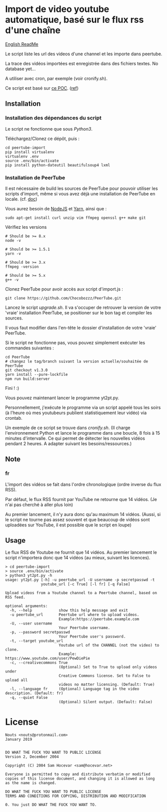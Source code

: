 # Import de video youtube automatique, basé sur le flux rss d'une chaîne
[English ReadMe](README-en.md)

Le script liste les url des videos d'une channel et les importe dans peertube.

La trace des vidéos importées est enregistrée dans des fichiers textes. No database yet...

A utiliser avec cron, par exemple (voir cronify.sh).

Ce script est basé sur [ce POC](https://framagit.org/snippets/1891). ([ref](https://github.com/Chocobozzz/PeerTube/issues/754))

## Installation

### Installation des dépendances du script

Le script ne fonctionne que sous *Python3*.

Téléchargez/Clonez ce dépôt, puis :
```
cd peertube-import
pip install virtualenv
virtualenv .env
source .env/bin/activate
pip install python-dateutil beautifulsoup4 lxml
``` 

### Installation de PeerTube

Il est nécessaire de build les sources de PeerTube pour pouvoir utiliser les scripts d'import, même si vous avez déjà une installation de PeerTube en locale. (cf. [doc](https://github.com/Chocobozzz/PeerTube/blob/develop/support/doc/tools.md#remote-tools))

Vous aurez besoin de [NodeJS](https://nodejs.org/en/download/package-manager) et [Yarn](https://yarnpkg.com/en/docs/install#debian-stable), ainsi que :

``` 
sudo apt-get install curl unzip vim ffmpeg openssl g++ make git
```

Vérifiez les versions
```
# Should be >= 8.x
node -v

# Should be >= 1.5.1
yarn -v

# Should be >= 3.x
ffmpeg -version

# Should be >= 5.x
g++ -v
```

Clonez PeerTube pour avoir accès aux script d'import.js :
```
git clone https://github.com/Chocobozzz/PeerTube.git

```
Lancez le script *upgrade.sh*. Il va s'occuper de retrouver la version de votre 'vraie' installation PeerTube, se positioner sur le bon tag et compiler les sources.

Il vous faut modifier dans l'en-tête le dossier d'installation de votre 'vraie' PeerTube.

Si le script ne fonctionne pas, vous pouvez simplement exécuter les commandes suivantes :
```
cd PeerTube
# changez le tag/branch suivant la version actuelle/souhaitée de PeerTube
git checkout v1.3.0
yarn install --pure-lockfile
npm run build:server
```

Fini ! :)

Vous pouvez maintenant lancer le programme yt2pt.py.

Personnellement, j'exécute le programme via un script appelé tous les soirs (à l'heure où mes youtubeurs publient statistiquement leur vidéo) via crontab.

Un exemple de ce script se trouve dans *cronify.sh*. (Il charge l'environnement Python et lance le programme dans une boucle, 8 fois à 15 minutes d'intervalle. Ce qui permet de détecter les nouvelles vidéos pendant 2 heures. A adapter suivant les besoins/ressources.)

## Note

### fr

L'import des vidéos se fait dans l'ordre chronologique (ordre inverse du flux RSS).

Par défaut, le flux RSS fournit par YouTube ne retourne que 14 vidéos. (Je n'ai pas cherché à aller plus loin) 

Au premier lancement, il n'y aura donc qu'au maximum 14 vidéos. (Aussi, si le script ne tourne pas assez souvent et que beaucoup de vidéos sont uploadées sur YouTube, il est possible que le script en loupe)

## Usage

Le flux RSS de Youtube ne fournit que 14 vidéos. Au premier lancement le script n'importera donc que 14 vidéos (au mieux, suivant les licences).

```
> cd peertube-import
> source .env/bin/activate
> python3 yt2pt.py -h
usage: yt2pt.py [-h] -u peertube_url -U username -p secretpasswd -t
                youtube_url [-c True] [-l fr] [-q False]

Upload videos from a Youtube channel to a Peertube channel, based on RSS feed.

optional arguments:
  -h, --help            show this help message and exit
  -u peertube_url       Peertube url where to upload videos.
                        Example:https://peertube.example.com
  -U, --user username
                        Your Peertube username.
  -p, --password secretpasswd
                        Your Peertube user's password.
  -t, --target youtube_url
                        Youtube url of the CHANNEL (not the video) to clone.
                        Example: https://www.youtube.com/user/PewDiePie
  -c, --creativecommons True
                        (Optional) Set to True to upload only videos under
                        Creative Commons license. Set to False to upload all
                        videos no matter licensing. (Default: True)
  -l, --language fr     (Optional) Language tag in the video description. (Default: fr)
  -q, --quiet False
                        (Optional) Silent output. (Default: False)

``` 



# License

                                   
    Nouts <nouts@protonmail.com>   
    January 2019                   


    DO WHAT THE FUCK YOU WANT TO PUBLIC LICENSE
    Version 2, December 2004

    Copyright (C) 2004 Sam Hocevar <sam@hocevar.net>

    Everyone is permitted to copy and distribute verbatim or modified
    copies of this license document, and changing it is allowed as long
    as the name is changed.

    DO WHAT THE FUCK YOU WANT TO PUBLIC LICENSE
    TERMS AND CONDITIONS FOR COPYING, DISTRIBUTION AND MODIFICATION

    0. You just DO WHAT THE FUCK YOU WANT TO.

